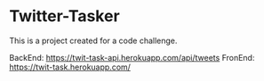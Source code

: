 # Twitter-Tasker

This is a project created for a code challenge.

BackEnd:
https://twit-task-api.herokuapp.com/api/tweets
FronEnd:
https://twit-task.herokuapp.com/
